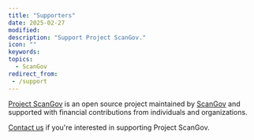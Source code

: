 ```yaml
---
title: "Supporters"
date: 2025-02-27
modified: 
description: "Support Project ScanGov."
icon: ""
keywords: 
topics:
  - ScanGov
redirect_from:
 - /support
---
```


[Project ScanGov](https://scangov.org) is an open source project maintained by [ScanGov](https://scangov.com) and supported with financial contributions from individuals and organizations.

[Contact us](https://forms.gle/2Hcn5uWR4TFmTU5o6) if you're interested in supporting Project ScanGov.
